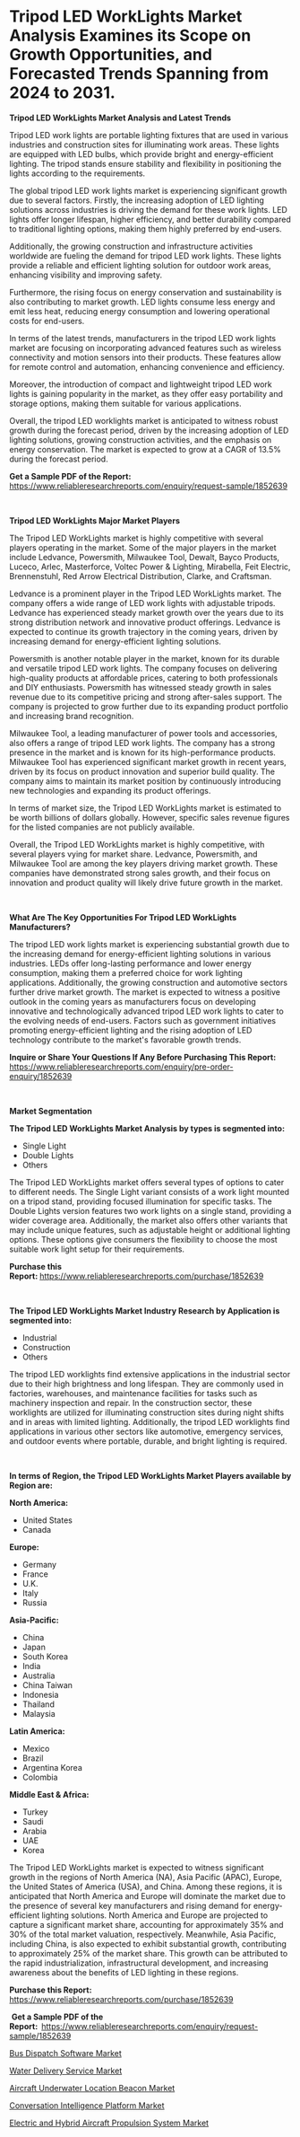 <p><h1>Tripod LED WorkLights Market Analysis Examines its Scope on Growth Opportunities, and Forecasted Trends Spanning from 2024 to 2031.</h1></p><p><strong>Tripod LED WorkLights Market Analysis and Latest Trends</strong></p>
<p><p>Tripod LED work lights are portable lighting fixtures that are used in various industries and construction sites for illuminating work areas. These lights are equipped with LED bulbs, which provide bright and energy-efficient lighting. The tripod stands ensure stability and flexibility in positioning the lights according to the requirements.</p><p>The global tripod LED work lights market is experiencing significant growth due to several factors. Firstly, the increasing adoption of LED lighting solutions across industries is driving the demand for these work lights. LED lights offer longer lifespan, higher efficiency, and better durability compared to traditional lighting options, making them highly preferred by end-users.</p><p>Additionally, the growing construction and infrastructure activities worldwide are fueling the demand for tripod LED work lights. These lights provide a reliable and efficient lighting solution for outdoor work areas, enhancing visibility and improving safety.</p><p>Furthermore, the rising focus on energy conservation and sustainability is also contributing to market growth. LED lights consume less energy and emit less heat, reducing energy consumption and lowering operational costs for end-users.</p><p>In terms of the latest trends, manufacturers in the tripod LED work lights market are focusing on incorporating advanced features such as wireless connectivity and motion sensors into their products. These features allow for remote control and automation, enhancing convenience and efficiency.</p><p>Moreover, the introduction of compact and lightweight tripod LED work lights is gaining popularity in the market, as they offer easy portability and storage options, making them suitable for various applications.</p><p>Overall, the tripod LED worklights market is anticipated to witness robust growth during the forecast period, driven by the increasing adoption of LED lighting solutions, growing construction activities, and the emphasis on energy conservation. The market is expected to grow at a CAGR of 13.5% during the forecast period.</p></p>
<p><strong>Get a Sample PDF of the Report:&nbsp;</strong> <a href="https://www.reliableresearchreports.com/enquiry/request-sample/1852639">https://www.reliableresearchreports.com/enquiry/request-sample/1852639</a></p>
<p>&nbsp;</p>
<p><strong>Tripod LED WorkLights Major Market Players</strong></p>
<p><p>The Tripod LED WorkLights market is highly competitive with several players operating in the market. Some of the major players in the market include Ledvance, Powersmith, Milwaukee Tool, Dewalt, Bayco Products, Luceco, Arlec, Masterforce, Voltec Power & Lighting, Mirabella, Feit Electric, Brennenstuhl, Red Arrow Electrical Distribution, Clarke, and Craftsman.</p><p>Ledvance is a prominent player in the Tripod LED WorkLights market. The company offers a wide range of LED work lights with adjustable tripods. Ledvance has experienced steady market growth over the years due to its strong distribution network and innovative product offerings. Ledvance is expected to continue its growth trajectory in the coming years, driven by increasing demand for energy-efficient lighting solutions.</p><p>Powersmith is another notable player in the market, known for its durable and versatile tripod LED work lights. The company focuses on delivering high-quality products at affordable prices, catering to both professionals and DIY enthusiasts. Powersmith has witnessed steady growth in sales revenue due to its competitive pricing and strong after-sales support. The company is projected to grow further due to its expanding product portfolio and increasing brand recognition.</p><p>Milwaukee Tool, a leading manufacturer of power tools and accessories, also offers a range of tripod LED work lights. The company has a strong presence in the market and is known for its high-performance products. Milwaukee Tool has experienced significant market growth in recent years, driven by its focus on product innovation and superior build quality. The company aims to maintain its market position by continuously introducing new technologies and expanding its product offerings.</p><p>In terms of market size, the Tripod LED WorkLights market is estimated to be worth billions of dollars globally. However, specific sales revenue figures for the listed companies are not publicly available.</p><p>Overall, the Tripod LED WorkLights market is highly competitive, with several players vying for market share. Ledvance, Powersmith, and Milwaukee Tool are among the key players driving market growth. These companies have demonstrated strong sales growth, and their focus on innovation and product quality will likely drive future growth in the market.</p></p>
<p>&nbsp;</p>
<p><strong>What Are The Key Opportunities For Tripod LED WorkLights Manufacturers?</strong></p>
<p><p>The tripod LED work lights market is experiencing substantial growth due to the increasing demand for energy-efficient lighting solutions in various industries. LEDs offer long-lasting performance and lower energy consumption, making them a preferred choice for work lighting applications. Additionally, the growing construction and automotive sectors further drive market growth. The market is expected to witness a positive outlook in the coming years as manufacturers focus on developing innovative and technologically advanced tripod LED work lights to cater to the evolving needs of end-users. Factors such as government initiatives promoting energy-efficient lighting and the rising adoption of LED technology contribute to the market's favorable growth trends.</p></p>
<p><strong>Inquire or Share Your Questions If Any Before Purchasing This Report:</strong> <a href="https://www.reliableresearchreports.com/enquiry/pre-order-enquiry/1852639">https://www.reliableresearchreports.com/enquiry/pre-order-enquiry/1852639</a></p>
<p>&nbsp;</p>
<p><strong>Market Segmentation</strong></p>
<p><strong>The Tripod LED WorkLights Market Analysis by types is segmented into:</strong></p>
<p><ul><li>Single Light</li><li>Double Lights</li><li>Others</li></ul></p>
<p><p>The Tripod LED WorkLights market offers several types of options to cater to different needs. The Single Light variant consists of a work light mounted on a tripod stand, providing focused illumination for specific tasks. The Double Lights version features two work lights on a single stand, providing a wider coverage area. Additionally, the market also offers other variants that may include unique features, such as adjustable height or additional lighting options. These options give consumers the flexibility to choose the most suitable work light setup for their requirements.</p></p>
<p><strong>Purchase this Report:&nbsp;</strong><a href="https://www.reliableresearchreports.com/purchase/1852639">https://www.reliableresearchreports.com/purchase/1852639</a></p>
<p>&nbsp;</p>
<p><strong>The Tripod LED WorkLights Market Industry Research by Application is segmented into:</strong></p>
<p><ul><li>Industrial</li><li>Construction</li><li>Others</li></ul></p>
<p><p>The tripod LED worklights find extensive applications in the industrial sector due to their high brightness and long lifespan. They are commonly used in factories, warehouses, and maintenance facilities for tasks such as machinery inspection and repair. In the construction sector, these worklights are utilized for illuminating construction sites during night shifts and in areas with limited lighting. Additionally, the tripod LED worklights find applications in various other sectors like automotive, emergency services, and outdoor events where portable, durable, and bright lighting is required.</p></p>
<p>&nbsp;</p>
<p><strong>In terms of Region, the Tripod LED WorkLights Market Players available by Region are:</strong></p>
<p>
    <p> <strong> North America: </strong>
        <ul>
            <li>United States</li>
            <li>Canada</li>
        </ul>
        </p> 
    <p> <strong> Europe: </strong>
        <ul>
            <li>Germany</li>
            <li>France</li>
            <li>U.K.</li>
            <li>Italy</li>
            <li>Russia</li>
        </ul>
        </p> 
    <p> <strong> Asia-Pacific: </strong>
        <ul>
            <li>China</li>
            <li>Japan</li>
            <li>South Korea</li>
            <li>India</li>
            <li>Australia</li>
            <li>China Taiwan</li>
            <li>Indonesia</li>
            <li>Thailand</li>
            <li>Malaysia</li>
        </ul>
        </p> 
    <p> <strong> Latin America: </strong>
        <ul>
            <li>Mexico</li>
            <li>Brazil</li>
            <li>Argentina Korea</li>
            <li>Colombia</li>
        </ul>
        </p> 
    <p> <strong> Middle East & Africa: </strong>
        <ul>
            <li>Turkey</li>
            <li>Saudi</li>
            <li>Arabia</li>
            <li>UAE</li>
            <li>Korea</li>
        </ul>
    </p>
    </p>
<p><p>The Tripod LED WorkLights market is expected to witness significant growth in the regions of North America (NA), Asia Pacific (APAC), Europe, the United States of America (USA), and China. Among these regions, it is anticipated that North America and Europe will dominate the market due to the presence of several key manufacturers and rising demand for energy-efficient lighting solutions. North America and Europe are projected to capture a significant market share, accounting for approximately 35% and 30% of the total market valuation, respectively. Meanwhile, Asia Pacific, including China, is also expected to exhibit substantial growth, contributing to approximately 25% of the market share. This growth can be attributed to the rapid industrialization, infrastructural development, and increasing awareness about the benefits of LED lighting in these regions.</p></p>
<p><strong>Purchase this Report: </strong><a href="https://www.reliableresearchreports.com/purchase/1852639">https://www.reliableresearchreports.com/purchase/1852639</a></p>
<p>&nbsp;<strong>Get a Sample PDF of the Report:&nbsp;&nbsp;</strong><a href="https://www.reliableresearchreports.com/enquiry/request-sample/1852639">https://www.reliableresearchreports.com/enquiry/request-sample/1852639</a></p>
<p><strong></strong></p>
<p><p><a href="https://medium.com/@bradomar67436/bus-dispatch-software-market-analysis-its-cagr-market-segmentation-and-global-industry-overview-18a6df8e209f">Bus Dispatch Software Market</a></p><p><a href="https://medium.com/@bradomar67436/water-delivery-service-market-size-market-outlook-and-market-forecast-2023-to-2030-cde5ba05cdc8">Water Delivery Service Market</a></p><p><a href="https://github.com/santosh758595/Market-Research-Report-List-2/blob/main/aircraft-underwater-location-beacon-market.md">Aircraft Underwater Location Beacon Market</a></p><p><a href="https://medium.com/@bradomar67436/conversation-intelligence-platform-market-competitive-analysis-market-trends-and-forecast-to-2030-421c9a03b672">Conversation Intelligence Platform Market</a></p><p><a href="https://github.com/Chiragrp25/Market-Research-Report-List-2/blob/main/electric-and-hybrid-aircraft-propulsion-system-market.md">Electric and Hybrid Aircraft Propulsion System Market</a></p></p>